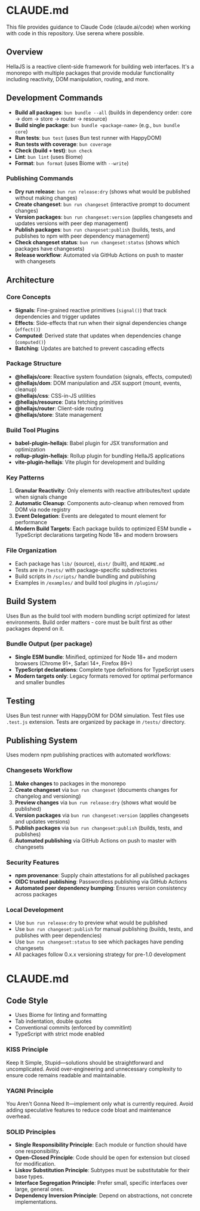 # CLAUDE.md

This file provides guidance to Claude Code (claude.ai/code) when working with code in this repository. Use serena where possible.

## Overview

HellaJS is a reactive client-side framework for building web interfaces. It's a monorepo with multiple packages that provide modular functionality including reactivity, DOM manipulation, routing, and more.

## Development Commands

- **Build all packages**: `bun bundle --all` (builds in dependency order: core → dom → store → router → resource)
- **Build single package**: `bun bundle <package-name>` (e.g., `bun bundle core`)
- **Run tests**: `bun test` (uses Bun test runner with HappyDOM)
- **Run tests with coverage**: `bun coverage`
- **Check (build + test)**: `bun check`
- **Lint**: `bun lint` (uses Biome)
- **Format**: `bun format` (uses Biome with `--write`)

### Publishing Commands

- **Dry run release**: `bun run release:dry` (shows what would be published without making changes)
- **Create changeset**: `bun run changeset` (interactive prompt to document changes)
- **Version packages**: `bun run changeset:version` (applies changesets and updates versions with peer dep management)
- **Publish packages**: `bun run changeset:publish` (builds, tests, and publishes to npm with peer dependency management)
- **Check changeset status**: `bun run changeset:status` (shows which packages have changesets)
- **Release workflow**: Automated via GitHub Actions on push to master with changesets

## Architecture

### Core Concepts
- **Signals**: Fine-grained reactive primitives (`signal()`) that track dependencies and trigger updates
- **Effects**: Side-effects that run when their signal dependencies change (`effect()`)
- **Computed**: Derived state that updates when dependencies change (`computed()`)
- **Batching**: Updates are batched to prevent cascading effects

### Package Structure
- **@hellajs/core**: Reactive system foundation (signals, effects, computed)
- **@hellajs/dom**: DOM manipulation and JSX support (mount, events, cleanup)
- **@hellajs/css**: CSS-in-JS utilities
- **@hellajs/resource**: Data fetching primitives
- **@hellajs/router**: Client-side routing
- **@hellajs/store**: State management

### Build Tool Plugins
- **babel-plugin-hellajs**: Babel plugin for JSX transformation and optimization
- **rollup-plugin-hellajs**: Rollup plugin for bundling HellaJS applications
- **vite-plugin-hellajs**: Vite plugin for development and building

### Key Patterns
1. **Granular Reactivity**: Only elements with reactive attributes/text update when signals change
2. **Automatic Cleanup**: Components auto-cleanup when removed from DOM via node registry
3. **Event Delegation**: Events are delegated to mount element for performance
4. **Modern Build Targets**: Each package builds to optimized ESM bundle + TypeScript declarations targeting Node 18+ and modern browsers

### File Organization
- Each package has `lib/` (source), `dist/` (built), and `README.md`
- Tests are in `/tests/` with package-specific subdirectories
- Build scripts in `/scripts/` handle bundling and publishing
- Examples in `/examples/` and build tool plugins in `/plugins/`

## Build System

Uses Bun as the build tool with modern bundling script optimized for latest environments. Build order matters - core must be built first as other packages depend on it.

### Bundle Output (per package)
- **Single ESM bundle**: Minified, optimized for Node 18+ and modern browsers (Chrome 91+, Safari 14+, Firefox 89+)
- **TypeScript declarations**: Complete type definitions for TypeScript users
- **Modern targets only**: Legacy formats removed for optimal performance and smaller bundles

## Testing

Uses Bun test runner with HappyDOM for DOM simulation. Test files use `.test.js` extension. Tests are organized by package in `/tests/` directory.

## Publishing System

Uses modern npm publishing practices with automated workflows:

### Changesets Workflow
1. **Make changes** to packages in the monorepo
2. **Create changeset** via `bun run changeset` (documents changes for changelog and versioning)
3. **Preview changes** via `bun run release:dry` (shows what would be published)
4. **Version packages** via `bun run changeset:version` (applies changesets and updates versions)
5. **Publish packages** via `bun run changeset:publish` (builds, tests, and publishes)
6. **Automated publishing** via GitHub Actions on push to master with changesets

### Security Features
- **npm provenance**: Supply chain attestations for all published packages
- **OIDC trusted publishing**: Passwordless publishing via GitHub Actions
- **Automated peer dependency bumping**: Ensures version consistency across packages

### Local Development
- Use `bun run release:dry` to preview what would be published
- Use `bun run changeset:publish` for manual publishing (builds, tests, and publishes with peer dependencies)
- Use `bun run changeset:status` to see which packages have pending changesets
- All packages follow 0.x.x versioning strategy for pre-1.0 development

# CLAUDE.md

## Code Style

- Uses Biome for linting and formatting
- Tab indentation, double quotes
- Conventional commits (enforced by commitlint)
- TypeScript with strict mode enabled

### KISS Principle

Keep It Simple, Stupid—solutions should be straightforward and uncomplicated. Avoid over-engineering and unnecessary complexity to ensure code remains readable and maintainable.

### YAGNI Principle

You Aren't Gonna Need It—implement only what is currently required. Avoid adding speculative features to reduce code bloat and maintenance overhead.

### SOLID Principles

- **Single Responsibility Principle**: Each module or function should have one responsibility.
- **Open-Closed Principle**: Code should be open for extension but closed for modification.
- **Liskov Substitution Principle**: Subtypes must be substitutable for their base types.
- **Interface Segregation Principle**: Prefer small, specific interfaces over large, general ones.
- **Dependency Inversion Principle**: Depend on abstractions, not concrete implementations.